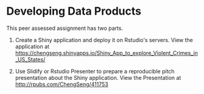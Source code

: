 # Developing Data Products

This peer assessed assignment has two parts. 

1. Create a Shiny application and deploy it on Rstudio's servers. 
   View the application at https://chengseng.shinyapps.io/Shiny_App_to_explore_Violent_Crimes_in_US_States/

2. Use Slidify or Rstudio Presenter to prepare a reproducible pitch presentation about the Shiny application.
   View the Presentation at http://rpubs.com/ChengSeng/411753


